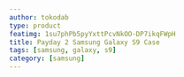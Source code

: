 ```yaml
---
author: tokodab
type: product
featimg: 1su7phPb5pyYxttPcvNkOO-DP7ikqFWpH
title: Payday 2 Samsung Galaxy S9 Case
tags: [samsung, galaxy, s9]
category: [samsung]
---
```

